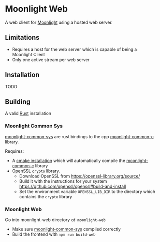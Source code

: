 
# Moonlight Web
A web client for [Moonlight](https://moonlight-stream.org/) using a hosted web server.

## Limitations
- Requires a host for the web server which is capable of being a Moonlight Client
- Only one active stream per web server

## Installation
TODO

## Building
A valid [Rust](https://www.rust-lang.org/tools/install) installation

### Moonlight Common Sys
[moonlight-common-sys](./moonlight-common-sys/) are rust bindings to the cpp [moonlight-common-c](https://github.com/moonlight-stream/moonlight-common-c) library.

Requires:
- A [cmake installation](https://cmake.org/download/) which will automatically compile the [moonlight-common-c](https://github.com/moonlight-stream/moonlight-common-c) library
- OpenSSL `crypto` library.
  - Download OpenSSL from https://openssl-library.org/source/
  - Build it with the instructions for your system https://github.com/openssl/openssl#build-and-install
  - Set the environment variable `OPENSSL_LIB_DIR` to the directory which contains the `crypto` library

### Moonlight Web
Go into moonlight-web directory `cd moonlight-web`
- Make sure [moonlight-common-sys](#moonlight-common-sys) compiled correctly
- Build the frontend with `npm run build-web`